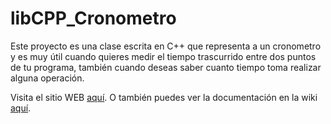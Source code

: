 # libCPP_Cronometro
Este proyecto es una clase escrita en C++ que representa a un cronometro y es muy útil cuando quieres medir el tiempo trascurrido entre dos puntos de tu programa, también cuando deseas saber cuanto tiempo toma realizar alguna operación.

Visita el sitio WEB [aquí](https://itm-developers.github.io/libCPP_Cronometro/). O también puedes ver la documentación en la wiki [aquí](https://github.com/ITM-Developers/libCPP_Cronometro/wiki).


